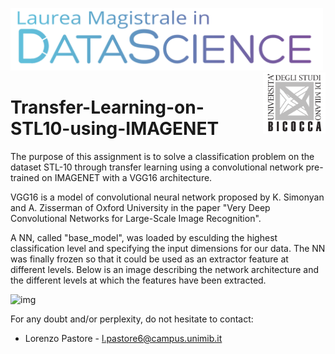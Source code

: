 <p float="left">
 <img src="https://github.com/LorenzoPastore/University-Works/blob/master/Advanced%20Machine%20Learning/images/DS%20Logo.png" width = "500"/>
 <img src="https://github.com/LorenzoPastore/University-Works/blob/master/Advanced%20Machine%20Learning/images/Bicocca%20Logo.png" width = "100" align="right"/>
</p>

# Transfer-Learning-on-STL10-using-IMAGENET

The purpose of this assignment is to solve a classification problem on the dataset STL-10 through transfer learning using a convolutional network pre-trained on IMAGENET with a VGG16 architecture.


VGG16 is a model of convolutional neural network proposed by K. Simonyan and A. Zisserman of Oxford University in the paper "Very Deep Convolutional Networks for Large-Scale Image Recognition".


A NN, called "base_model", was loaded by esculding the highest classification level and specifying the input dimensions for our data. The NN was finally frozen so that it could be used as an extractor feature at different levels. Below is an image describing the network architecture and the different levels at which the features have been extracted.

![img](img.png)

For any doubt and/or perplexity, do not hesitate to contact:
- Lorenzo Pastore - l.pastore6@campus.unimib.it
